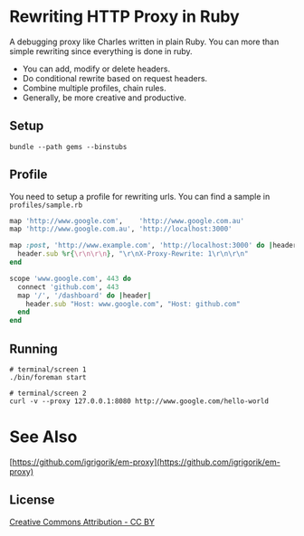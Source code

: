 # Rewriting HTTP Proxy in Ruby

A debugging proxy like Charles written in plain Ruby. You can more than simple rewriting since everything
is done in ruby.

* You can add, modify or delete headers.
* Do conditional rewrite based on request headers.
* Combine multiple profiles, chain rules.
* Generally, be more creative and productive.

## Setup

```
bundle --path gems --binstubs
```

## Profile

You need to setup a profile for rewriting urls. You can find a sample in `profiles/sample.rb`

```ruby
map 'http://www.google.com',    'http://www.google.com.au'
map 'http://www.google.com.au', 'http://localhost:3000'

map :post, 'http://www.example.com', 'http://localhost:3000' do |header|
  header.sub %r{\r\n\r\n}, "\r\nX-Proxy-Rewrite: 1\r\n\r\n"
end

scope 'www.google.com', 443 do
  connect 'github.com', 443
  map '/', '/dashboard' do |header|
    header.sub "Host: www.google.com", "Host: github.com"
  end
end
```

## Running

```
# terminal/screen 1
./bin/foreman start

# terminal/screen 2
curl -v --proxy 127.0.0.1:8080 http://www.google.com/hello-world
```

# See Also
[https://github.com/igrigorik/em-proxy](https://github.com/igrigorik/em-proxy)

## License
[Creative Commons Attribution - CC BY](http://creativecommons.org/licenses/by/3.0)

